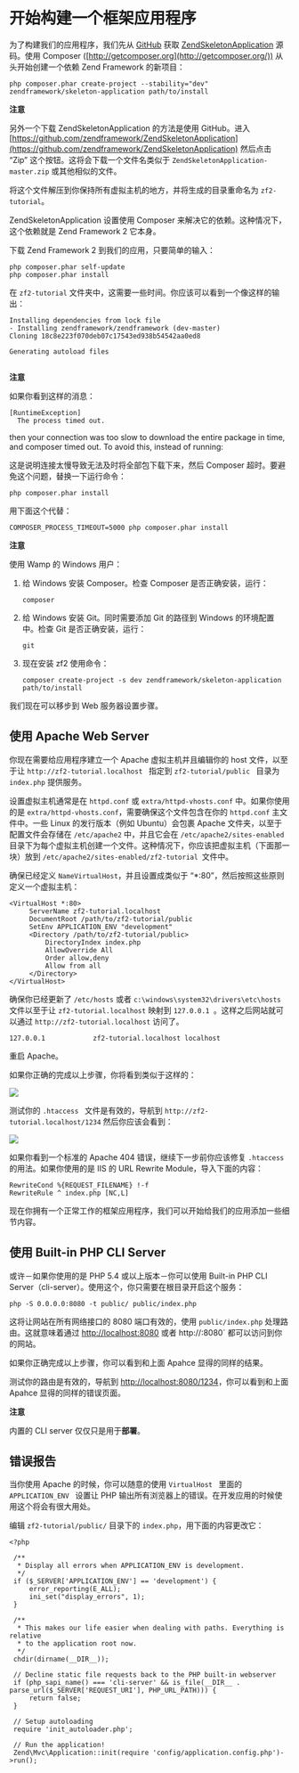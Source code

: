 # 开始构建一个框架应用程序

为了构建我们的应用程序，我们先从 [GitHub](https://github.com/) 获取 [ZendSkeletonApplication](https://github.com/zendframework/ZendSkeletonApplication) 源码。使用 Composer ([http://getcomposer.org](http://getcomposer.org/)) 从头开始创建一个依赖 Zend Framework 的新项目：

```
php composer.phar create-project --stability="dev" zendframework/skeleton-application path/to/install

```

**注意**

另外一个下载 ZendSkeletonApplication 的方法是使用 GitHub。进入 [https://github.com/zendframework/ZendSkeletonApplication](https://github.com/zendframework/ZendSkeletonApplication) 然后点击 “Zip” 这个按钮。这将会下载一个文件名类似于 `ZendSkeletonApplication-master.zip` 或其他相似的文件。 

将这个文件解压到你保持所有虚拟主机的地方，并将生成的目录重命名为 `zf2-tutorial`。

ZendSkeletonApplication 设置使用 Composer 来解决它的依赖。这种情况下，这个依赖就是 Zend Framework 2 它本身。

下载 Zend Framework 2 到我们的应用，只要简单的输入：

```
php composer.phar self-update
php composer.phar install
```

在 `zf2-tutorial` 文件夹中，这需要一些时间。你应该可以看到一个像这样的输出：

```
Installing dependencies from lock file
- Installing zendframework/zendframework (dev-master)
Cloning 18c8e223f070deb07c17543ed938b54542aa0ed8

Generating autoload files
 
```

**注意**

如果你看到这样的消息：

```
[RuntimeException]
  The process timed out.
```

then your connection was too slow to download the entire package in time, and composer timed out. To avoid this, instead of running:

这是说明连接太慢导致无法及时将全部包下载下来，然后 Composer 超时。要避免这个问题，替换一下运行命令：

```
php composer.phar install
```

用下面这个代替：

```
COMPOSER_PROCESS_TIMEOUT=5000 php composer.phar install
```

**注意**

使用 Wamp 的 Windows 用户：

1. 给 Windows 安装 Composer。检查 Composer 是否正确安装，运行：

	```
	composer
	``` 
2. 给 Windows 安装 Git。同时需要添加 Git 的路径到 Windows 的环境配置中。检查 Git 是否正确安装，运行：

	```
	git
	```
3. 现在安装 zf2 使用命令：

	```
	composer create-project -s dev zendframework/skeleton-application path/to/install
   ```
   
我们现在可以移步到 Web 服务器设置步骤。


## 使用 Apache Web Server

你现在需要给应用程序建立一个 Apache 虚拟主机并且编辑你的 host 文件，以至于让 `http://zf2-tutorial.localhost ` 指定到 `zf2-tutorial/public ` 目录为 `index.php` 提供服务。

设置虚拟主机通常是在 `httpd.conf` 或 `extra/httpd-vhosts.conf` 中。如果你使用的是 `extra/httpd-vhosts.conf`，需要确保这个文件包含在你的 `httpd.conf` 主文件中。一些 Linux 的发行版本（例如 Ubuntu）会包裹 Apache 文件夹，以至于配置文件会存储在 `/etc/apache2` 中，并且它会在 `/etc/apache2/sites-enabled` 目录下为每个虚拟主机创建一个文件。这种情况下，你应该把虚拟主机（下面那一块）放到 `/etc/apache2/sites-enabled/zf2-tutorial `文件中。

确保已经定义 `NameVirtualHost`，并且设置成类似于 “*:80”，然后按照这些原则定义一个虚拟主机：

```
<VirtualHost *:80>
     ServerName zf2-tutorial.localhost
     DocumentRoot /path/to/zf2-tutorial/public
     SetEnv APPLICATION_ENV "development"
     <Directory /path/to/zf2-tutorial/public>
         DirectoryIndex index.php
         AllowOverride All
         Order allow,deny
         Allow from all
     </Directory>
</VirtualHost>
``` 

确保你已经更新了 `/etc/hosts` 或者 `c:\windows\system32\drivers\etc\hosts` 文件以至于让 `zf2-tutorial.localhost` 映射到 `127.0.0.1 `。这样之后网站就可以通过 `http://zf2-tutorial.localhost` 访问了。

```
127.0.0.1            zf2-tutorial.localhost localhost
```

重启 Apache。

如果你正确的完成以上步骤，你将看到类似于这样的：

![](images/user-guide.skeleton-application.hello-world.png)

测试你的 `.htaccess ` 文件是有效的，导航到 `http://zf2-tutorial.localhost/1234` 然后你应该会看到：

![](images/user-guide.skeleton-application.404.png)

如果你看到一个标准的 Apache 404 错误，继续下一步前你应该修复 `.htaccess` 的用法。如果你使用的是 IIS 的 URL Rewrite Module，导入下面的内容：

```
RewriteCond %{REQUEST_FILENAME} !-f
RewriteRule ^ index.php [NC,L]
```

现在你拥有一个正常工作的框架应用程序，我们可以开始给我们的应用添加一些细节内容。

## 使用 Built-in PHP CLI Server

或许－如果你使用的是 PHP 5.4 或以上版本－你可以使用 Built-in PHP CLI Server（cli-server）。使用这个，你只需要在根目录开启这个服务：

```
php -S 0.0.0.0:8080 -t public/ public/index.php
```

这将让网站在所有网络接口的 8080 端口有效的，使用 `public/index.php` 处理路由。这就意味着通过 [http://localhost:8080](http://localhost:8080/) 或者 http://<your-local-IP>:8080` 都可以访问到你的网站。

如果你正确完成以上步骤，你可以看到和上面 Apahce 显得的同样的结果。

测试你的路由是有效的，导航到 [http://localhost:8080/1234](http://localhost:8080/1234)，你可以看到和上面 Apahce 显得的同样的错误页面。

**注意**

内置的 CLI server 仅仅只是用于**部署**。

## 错误报告

当你使用 Apache 的时候，你可以随意的使用 `VirtualHost ` 里面的 `APPLICATION_ENV ` 设置让 PHP 输出所有浏览器上的错误。在开发应用的时候使用这个将会有很大用处。


编辑 `zf2-tutorial/public/` 目录下的 `index.php`，用下面的内容更改它：

```
<?php

 /**
  * Display all errors when APPLICATION_ENV is development.
  */
 if ($_SERVER['APPLICATION_ENV'] == 'development') {
     error_reporting(E_ALL);
     ini_set("display_errors", 1);
 }

 /**
  * This makes our life easier when dealing with paths. Everything is relative
  * to the application root now.
  */
 chdir(dirname(__DIR__));

 // Decline static file requests back to the PHP built-in webserver
 if (php_sapi_name() === 'cli-server' && is_file(__DIR__ . parse_url($_SERVER['REQUEST_URI'], PHP_URL_PATH))) {
     return false;
 }

 // Setup autoloading
 require 'init_autoloader.php';

 // Run the application!
 Zend\Mvc\Application::init(require 'config/application.config.php')->run();
```
